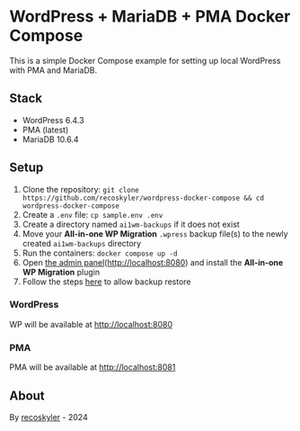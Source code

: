 # WordPress + MariaDB + PMA Docker Compose

This is a simple Docker Compose example for setting up local WordPress with PMA and MariaDB.

## Stack

- WordPress 6.4.3
- PMA (latest)
- MariaDB 10.6.4

## Setup

1. Clone the repository: `git clone https://github.com/recoskyler/wordpress-docker-compose && cd wordpress-docker-compose`
2. Create a `.env` file: `cp sample.env .env`
3. Create a directory named `ai1wm-backups` if it does not exist
4. Move your **All-in-one WP Migration** `.wpress` backup file(s) to the newly created `ai1wm-backups` directory
5. Run the containers: `docker compose up -d`
6. Open [the admin panel](http://localhost:8080)(<http://localhost:8080>) and install the **All-in-one WP Migration** plugin
7. Follow the steps [here](https://gist.github.com/giovanni-d/f9a05638e0b31467762b71585e8c3bfa) to allow backup restore

### WordPress

WP will be available at <http://localhost:8080>

### PMA

PMA will be available at <http://localhost:8081>

## About

By [recoskyler](https://github.com/recoskyler) - 2024

